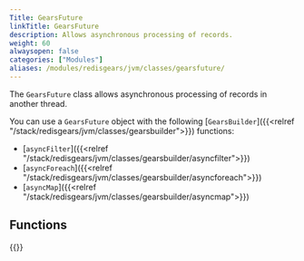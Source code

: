 ```yaml
---
Title: GearsFuture
linkTitle: GearsFuture
description: Allows asynchronous processing of records.
weight: 60
alwaysopen: false
categories: ["Modules"]
aliases: /modules/redisgears/jvm/classes/gearsfuture/
---
```


The `GearsFuture` class allows asynchronous processing of records in another thread.

You can use a `GearsFuture` object with the following [`GearsBuilder`]({{<relref "/stack/redisgears/jvm/classes/gearsbuilder">}}) functions:

- [`asyncFilter`]({{<relref "/stack/redisgears/jvm/classes/gearsbuilder/asyncfilter">}})
- [`asyncForeach`]({{<relref "/stack/redisgears/jvm/classes/gearsbuilder/asyncforeach">}})
- [`asyncMap`]({{<relref "/stack/redisgears/jvm/classes/gearsbuilder/asyncmap">}})

## Functions

{{<table-children columnNames="Function,Description" columnSources="LinkTitle,Description" enableLinks="LinkTitle">}}